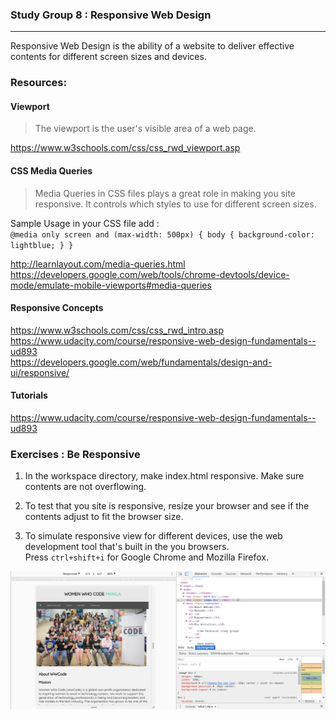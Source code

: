 ### Study Group 8 : Responsive Web Design
_____
Responsive Web Design is the ability of a website to deliver effective contents for different screen sizes and devices.

### Resources:    
#### Viewport
> The viewport is the user's visible area of a web page.

https://www.w3schools.com/css/css_rwd_viewport.asp

#### CSS Media Queries
> Media Queries in CSS files plays a great role in making you site responsive. It controls which styles to use for different screen sizes.

Sample Usage in your CSS file add :   
`@media only screen and (max-width: 500px) {
    body {
        background-color: lightblue;
    }
}` 

http://learnlayout.com/media-queries.html    
https://developers.google.com/web/tools/chrome-devtools/device-mode/emulate-mobile-viewports#media-queries   

#### Responsive Concepts
https://www.w3schools.com/css/css_rwd_intro.asp   
https://www.udacity.com/course/responsive-web-design-fundamentals--ud893   
https://developers.google.com/web/fundamentals/design-and-ui/responsive/    

#### Tutorials   
https://www.udacity.com/course/responsive-web-design-fundamentals--ud893   

### Exercises : Be Responsive
1. In the workspace directory, make index.html responsive. Make sure contents are not overflowing.

2. To test that you site is responsive, resize your browser and see if the contents adjust to fit the browser size.

3. To simulate responsive view for different devices, use the web development tool that's built in the you browsers.   
Press `ctrl+shift+i` for Google Chrome and Mozilla Firefox.   


![alt text](./webdevtool.png "Web Development Tool")
